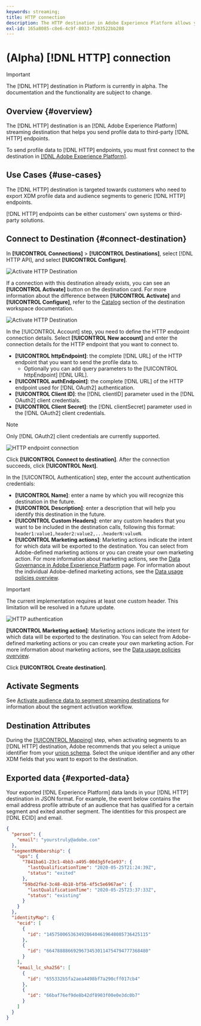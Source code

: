 ```yaml
---
keywords: streaming;
title: HTTP connection
description: The HTTP destination in Adobe Experience Platform allows you to send profile data to third-party HTTP endpoints.
exl-id: 165a8085-c8e6-4c9f-8033-f203522bb288
---
```

# (Alpha) [!DNL HTTP] connection

>[!IMPORTANT]
>
>The [!DNL HTTP] destination in Platform is currently in alpha. The documentation and the functionality are subject to change.

## Overview {#overview}

The [!DNL HTTP] destination is an [!DNL Adobe Experience Platform] streaming destination that helps you send profile data to third-party [!DNL HTTP] endpoints.

To send profile data to [!DNL HTTP] endpoints, you must first connect to the destination in [[!DNL Adobe Experience Platform]](#connect-destination).

## Use Cases {#use-cases}

The [!DNL HTTP] destination is targeted towards customers who need to export XDM profile data and audience segments to generic [!DNL HTTP] endpoints.

[!DNL HTTP] endpoints can be either customers' own systems  or third-party solutions.

## Connect to Destination {#connect-destination}

In **[!UICONTROL Connections]** > **[!UICONTROL Destinations]**, select [!DNL HTTP API], and select **[!UICONTROL Configure]**.

![Activate HTTP Destination](../assets/catalog/http/activate.png)

If a connection with this destination already exists, you can see an **[!UICONTROL Activate]** button on the destination card. For more information about the difference between **[!UICONTROL Activate]** and **[!UICONTROL Configure]**, refer to the [Catalog](../ui/destinations-workspace.md#catalog) section of the destination workspace documentation.

![Activate HTTP Destination](../assets/catalog/http/connect.png)

In the [!UICONTROL Account] step, you need to define the HTTP endpoint connection details. Select **[!UICONTROL New account]** and enter the connection details for the HTTP endpoint that you want to connect to.
- **[!UICONTROL httpEndpoint]**: the complete [!DNL URL] of the HTTP endpoint that you want to send the profile data to.
  - Optionally you can add query parameters to the [!UICONTROL httpEndpoint] [!DNL URL].
- **[!UICONTROL authEndpoint]**: the complete [!DNL URL] of the HTTP endpoint used for [!DNL OAuth2] authentication.
- **[!UICONTROL Client ID]**: the [!DNL clientID] parameter used in the [!DNL OAuth2] client credentials.
- **[!UICONTROL Client Secret]**: the [!DNL clientSecret] parameter used in the [!DNL OAuth2] client credentials.

>[!NOTE]
>
>Only [!DNL OAuth2] client credentials are currently supported.

![HTTP endpoint connection](../assets/catalog/http/connect.png)

Click **[!UICONTROL Connect to destination]**. After the connection succeeds, click **[!UICONTROL Next]**. 

In the [!UICONTROL Authentication] step, enter the account authentication credentials:
-  **[!UICONTROL Name]**: enter a name by which you will recognize this destination in the future.
-  **[!UICONTROL Description]**: enter a description that will help you identify this destination in the future.
-  **[!UICONTROL Custom Headers]**: enter any custom headers that you want to be included in the destination calls, following this format: `header1:value1,header2:value2,...headerN:valueN`.
-  **[!UICONTROL Marketing actions]**: Marketing actions indicate the intent for which data will be exported to the destination. You can select from Adobe-defined marketing actions or you can create your own marketing action. For more information about marketing actions, see the [Data Governance in Adobe Experience Platform](/help/data-governance/policies/overview.md) page. For information about the individual Adobe-defined marketing actions, see the [Data usage policies overview](/help/data-governance/policies/overview.md).

>[!IMPORTANT]
>
>The current implementation requires at least one custom header. This limitation will be resolved in a future update.

![HTTP authentication](../assets/catalog/http/authenticate.png)

**[!UICONTROL Marketing action]**: Marketing actions indicate the intent for which data will be exported to the destination. You can select from Adobe-defined marketing actions or you can create your own marketing action. For more information about marketing actions, see the [Data usage policies overview](../../data-governance/policies/overview.md). 

Click **[!UICONTROL Create destination]**.

## Activate Segments

See [Activate audience data to segment streaming destinations](../ui/activate-segment-streaming-destinations.md#select-attributes) for information about the segment activation workflow.

## Destination Attributes

During the [[!UICONTROL Mapping]](../ui/activate-segment-streaming-destinations.md#select-attributes) step, when activating segments to an [!DNL HTTP] destination, Adobe recommends that you select a unique identifier from your [union schema](../../profile/home.md#profile-fragments-and-union-schemas). Select the unique identifier and any other XDM fields that you want to export to the destination.

## Exported data {#exported-data}

Your exported [!DNL Experience Platform] data lands in your [!DNL HTTP] destination in JSON format. For example, the event below contains the email address profile attribute of an audience that has qualified for a certain segment and exited another segment. The identities for this prospect are [!DNL ECID] and email.

```json
{
  "person": {
    "email": "yourstruly@adobe.con"
  },
  "segmentMembership": {
    "ups": {
      "7841ba61-23c1-4bb3-a495-00d3g5fe1e93": {
        "lastQualificationTime": "2020-05-25T21:24:39Z",
        "status": "exited"
      },
      "59bd2fkd-3c48-4b18-bf56-4f5c5e6967ae": {
        "lastQualificationTime": "2020-05-25T23:37:33Z",
        "status": "existing"
      }
    }
  },
  "identityMap": {
    "ecid": [
      {
        "id": "14575006536349286404619648085736425115"
      },
      {
        "id": "66478888669296734530114754794777368480"
      }
    ],
    "email_lc_sha256": [
      {
        "id": "655332b5fa2aea4498bf7a290cff017cb4"
      },
      {
        "id": "66baf76ef9de8b42df8903f00e0e3dc0b7"
      }
    ]
  }
}
```
